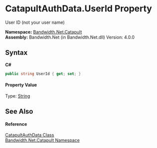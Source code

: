 ﻿# CatapultAuthData.UserId Property 
 

User ID (not your user name)

**Namespace:**&nbsp;<a href ="N_Bandwidth_Net_Catapult.md">Bandwidth.Net.Catapult</a><br />**Assembly:**&nbsp;Bandwidth.Net (in Bandwidth.Net.dll) Version: 4.0.0

## Syntax

**C#**<br />
``` C#
public string UserId { get; set; }
```


#### Property Value
Type: <a href="http://msdn2.microsoft.com/en-us/library/s1wwdcbf" target="_blank">String</a>

## See Also


#### Reference
<a href ="T_Bandwidth_Net_Catapult_CatapultAuthData.md">CatapultAuthData Class</a><br /><a href ="N_Bandwidth_Net_Catapult.md">Bandwidth.Net.Catapult Namespace</a><br />